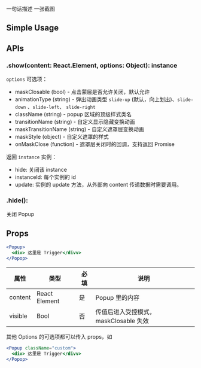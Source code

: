 
一句话描述
一张截图

## Simple Usage

## APIs


### .show(content: React.Element, options: Object): instance

`options` 可选项：

- maskClosable (bool) - 点击蒙层是否允许关闭，默认允许
- animationType (string) - 弹出动画类型 `slide-up` (默认，向上划出)、`slide-down` 、`slide-left`、 `slide-right`
- className (string) - popup 区域的顶级样式类名
- transitionName (string) - 自定义显示隐藏变换动画
- maskTransitionName (string) - 自定义遮罩层变换动画
- maskStyle (object) - 自定义遮罩的样式
- onMaskClose (function) - 遮罩层关闭时的回调，支持返回 Promise

返回 `instance` 实例：

- hide: 关闭该 instance
- instanceId: 每个实例的 id
- update: 实例的 update 方法，从外部向 content 传递数据时需要调用。

### .hide():

关闭 Popup

## Props 

```jsx
<Popup>
  <div> 这里是 Trigger</divv>
</Popop>
```

属性 | 类型 | 必填 | 说明
----|------|-----|-----
content | React Element | 是 | Popup 里的内容
visible | Bool | 否 | 传值后进入受控模式，maskClosable 失效

其他 Options 的可选项都可以传入 props，如

```jsx
<Popup className="custom">
  <div> 这里是 Trigger</divv>
</Popop>
```
